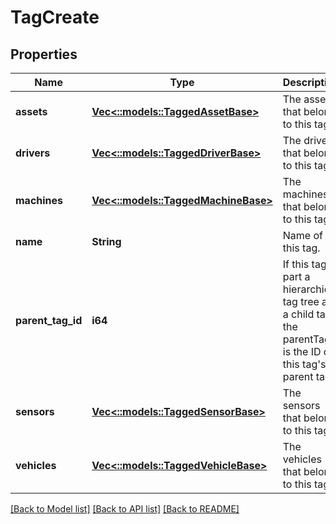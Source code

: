 # TagCreate

## Properties
Name | Type | Description | Notes
------------ | ------------- | ------------- | -------------
**assets** | [**Vec<::models::TaggedAssetBase>**](TaggedAssetBase.md) | The assets that belong to this tag. | [optional] 
**drivers** | [**Vec<::models::TaggedDriverBase>**](TaggedDriverBase.md) | The drivers that belong to this tag. | [optional] 
**machines** | [**Vec<::models::TaggedMachineBase>**](TaggedMachineBase.md) | The machines that belong to this tag. | [optional] 
**name** | **String** | Name of this tag. | 
**parent_tag_id** | **i64** | If this tag is part a hierarchical tag tree as a child tag, the parentTagId is the ID of this tag's parent tag. | [optional] 
**sensors** | [**Vec<::models::TaggedSensorBase>**](TaggedSensorBase.md) | The sensors that belong to this tag. | [optional] 
**vehicles** | [**Vec<::models::TaggedVehicleBase>**](TaggedVehicleBase.md) | The vehicles that belong to this tag. | [optional] 

[[Back to Model list]](../README.md#documentation-for-models) [[Back to API list]](../README.md#documentation-for-api-endpoints) [[Back to README]](../README.md)


